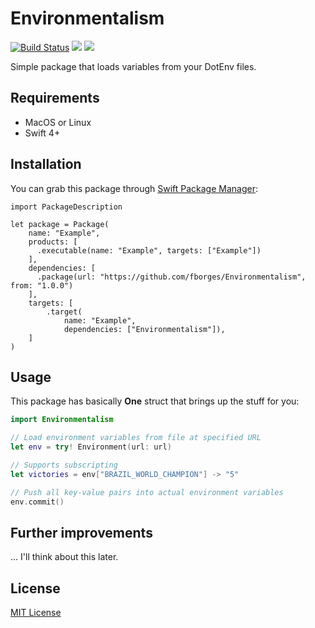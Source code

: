 # Environmentalism
[![Build Status](https://travis-ci.org/fborges/Environmentalism.svg?branch=master)](https://travis-ci.org/fborges/Environmentalism)
![](https://img.shields.io/github/license/fborges/Environmentalism.svg?style=flat)
![](https://img.shields.io/github/release/fborges/Environmentalism.svg?style=flat)

Simple package that loads variables from your DotEnv files. 

## Requirements

* MacOS or Linux
* Swift 4+

## Installation

You can grab this package through [Swift Package Manager](https://swift.org/package-manager):

```
import PackageDescription

let package = Package(
    name: "Example",
    products: [
      .executable(name: "Example", targets: ["Example"])
    ],
    dependencies: [
      .package(url: "https://github.com/fborges/Environmentalism", from: "1.0.0")
    ],
    targets: [
        .target(
            name: "Example",
            dependencies: ["Environmentalism"]),
    ]
)
```

## Usage

This package has basically **One** struct that brings up the stuff for you:

```swift
import Environmentalism

// Load environment variables from file at specified URL
let env = try! Environment(url: url)

// Supports subscripting
let victories = env["BRAZIL_WORLD_CHAMPION"] -> "5"

// Push all key-value pairs into actual environment variables
env.commit()
```

## Further improvements

... I'll think about this later.

## License

[MIT License](https://github.com/fborges/Environmentalism/blob/master/LICENSE)

